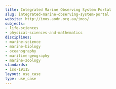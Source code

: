 ```yaml
---
title: Integrated Marine Observing System Portal
slug: integrated-marine-observing-system-portal
website: http://imos.aodn.org.au/imos/
subjects:
- life-sciences
- physical-sciences-and-mathematics
disciplines:
- marine-science
- marine-biology
- oceanography
- maritime-geography
- marine-zoology
standards:
- iso-19115
layout: use_case
type: use_case
---
```


